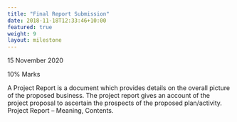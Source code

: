 ```yaml
---
title: "Final Report Submission"
date: 2018-11-18T12:33:46+10:00
featured: true
weight: 9
layout: milestone
---
```


15 November 2020

10% Marks

A Project Report is a document which provides details on the overall picture of the proposed business. The project report gives an account of the project proposal to ascertain the prospects of the proposed plan/activity. Project Report – Meaning, Contents.